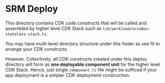 # SRM Deploy

This directory contains CDK code constructs that will be called and assembled by higher level CDK Stack such as `lib/workload/orcabus-stateless-stack.ts`.

You may have multi-level directory structure under this folder as see fit to arrange your CDK constructs.

However. Collectively, all CDK constructs created under this deploy directory will form as **one deployable component unit** for the higher level CDK Stack. Hence, just single `component.ts` file might be sufficed if your app deployment is a simpler CDK deployment construction.
